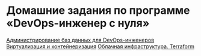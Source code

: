 # Домашние задания по программе «DevOps-инженер с нуля»


[Администрирование баз данных для DevOps-инженеров](https://github.com/BaryshnikovNV/netology-devops/blob/master/BD-DEV-9/README.md)  
[Виртуализация и контейнеризация](https://github.com/BaryshnikovNV/netology-devops/blob/master/VIRTD-35/README.md)
[Облачная инфраструктура. Terraform](https://github.com/BaryshnikovNV/netology-devops/blob/TER-35/TER-35/README.md)